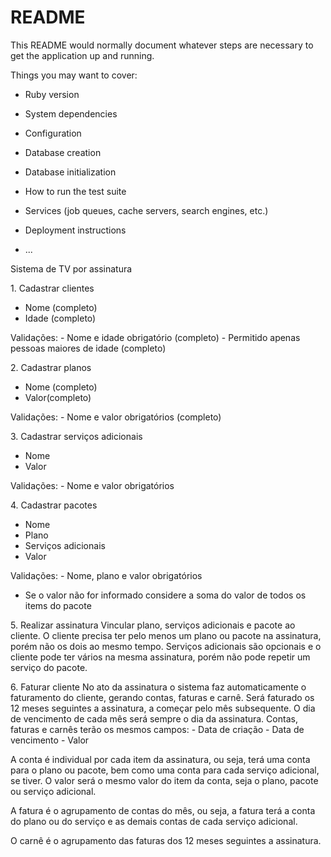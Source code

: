 # README

This README would normally document whatever steps are necessary to get the
application up and running.

Things you may want to cover:

* Ruby version

* System dependencies

* Configuration

* Database creation

* Database initialization

* How to run the test suite

* Services (job queues, cache servers, search engines, etc.)

* Deployment instructions

* ...


Sistema de TV por assinatura

1.⁠ ⁠Cadastrar clientes
  - Nome (completo)
  - Idade (completo)

  Validações:
    - Nome e idade obrigatório (completo)
    - Permitido apenas pessoas maiores de idade (completo)

2.⁠ ⁠Cadastrar planos
  - Nome (completo)
  - Valor(completo)

  Validações:
    - Nome e valor obrigatórios  (completo)

3.⁠ ⁠Cadastrar serviços adicionais
  - Nome
  - Valor

  Validações:
    - Nome e valor obrigatórios

4.⁠ ⁠Cadastrar pacotes
  - Nome
  - Plano
  - Serviços adicionais
  - Valor

  Validações: 
    - Nome, plano e valor obrigatórios
  * Se o valor não for informado considere a soma do valor de todos os items do pacote

5.⁠ ⁠Realizar assinatura
  Vincular plano, serviços adicionais e pacote ao cliente. 
  O cliente precisa ter pelo menos um plano ou pacote na assinatura, porém não os dois ao mesmo tempo.
  Serviços adicionais são opcionais e o cliente pode ter vários na mesma assinatura, porém não pode repetir um serviço do pacote.

6.⁠ ⁠Faturar cliente
  No ato da assinatura o sistema faz automaticamente o faturamento do cliente, gerando contas, faturas e carnê.
  Será faturado os 12 meses seguintes a assinatura, a começar pelo mês subsequente. 
  O dia de vencimento de cada mês será sempre o dia da assinatura.
  Contas, faturas e carnês terão os mesmos campos:
    - Data de criação
    - Data de vencimento
    - Valor

  A conta é individual por cada item da assinatura, ou seja, terá uma conta para o plano ou pacote, bem como uma conta para cada serviço adicional, se tiver. O valor será o mesmo valor do item da conta, seja o plano, pacote ou serviço adicional.

  A fatura é o agrupamento de contas do mês, ou seja, a fatura terá a conta do plano ou do serviço e as demais contas de cada serviço adicional.

  O carnê é o agrupamento das faturas dos 12 meses seguintes a assinatura.
